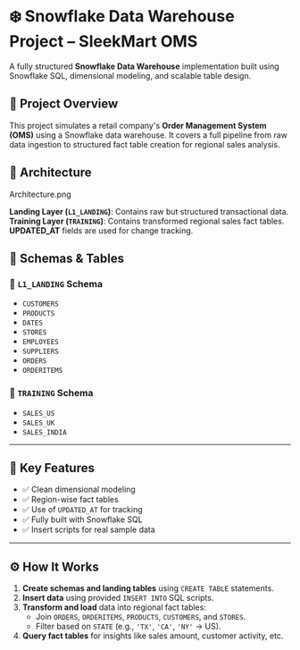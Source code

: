 # ❄️ Snowflake Data Warehouse Project – SleekMart OMS

A fully structured **Snowflake Data Warehouse** implementation built using Snowflake SQL, dimensional modeling, and scalable table design.

## 📌 Project Overview

This project simulates a retail company's **Order Management System (OMS)** using a Snowflake data warehouse. It covers a full pipeline from raw data ingestion to structured fact table creation for regional sales analysis.

## 🧱 Architecture

Architecture.png

 **Landing Layer (`L1_LANDING`)**: Contains raw but structured transactional data.
 **Training Layer (`TRAINING`)**: Contains transformed regional sales fact tables.
 **UPDATED_AT** fields are used for change tracking.

## 📂 Schemas & Tables

### 🔹 `L1_LANDING` Schema
- `CUSTOMERS`
- `PRODUCTS`
- `DATES`
- `STORES`
- `EMPLOYEES`
- `SUPPLIERS`
- `ORDERS`
- `ORDERITEMS`

### 🔹 `TRAINING` Schema
- `SALES_US`
- `SALES_UK`
- `SALES_INDIA`

---

## 🧪 Key Features

- ✅ Clean dimensional modeling
- ✅ Region-wise fact tables
- ✅ Use of `UPDATED_AT` for tracking
- ✅ Fully built with Snowflake SQL
- ✅ Insert scripts for real sample data

---

## ⚙️ How It Works

1. **Create schemas and landing tables** using `CREATE TABLE` statements.
2. **Insert data** using provided `INSERT INTO` SQL scripts.
3. **Transform and load** data into regional fact tables:
   - Join `ORDERS`, `ORDERITEMS`, `PRODUCTS`, `CUSTOMERS`, and `STORES`.
   - Filter based on `STATE` (e.g., `'TX'`, `'CA'`, `'NY'` → US).
4. **Query fact tables** for insights like sales amount, customer activity, etc.
